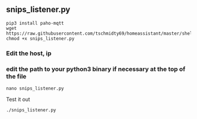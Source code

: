 ## snips_listener.py

```
pip3 install paho-mqtt
wget https://raw.githubusercontent.com/tschmidty69/homeassistant/master/shell_command/snips_listener.py
chmod +x snips_listener.py
```

### Edit the host, ip
### edit the path to your python3 binary if necessary at the top of the file
```nano snips_listener.py```

Test it out

```./snips_listener.py```
